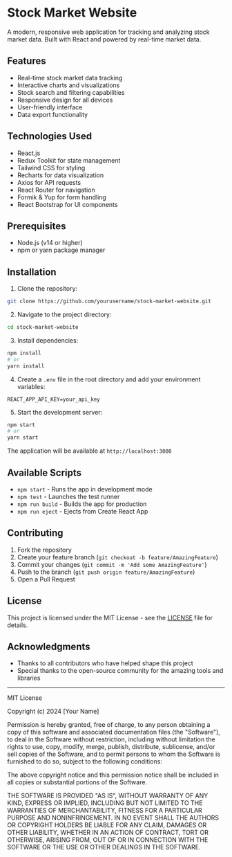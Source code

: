 # Stock Market Website

A modern, responsive web application for tracking and analyzing stock market data. Built with React and powered by real-time market data.

## Features

- Real-time stock market data tracking
- Interactive charts and visualizations
- Stock search and filtering capabilities
- Responsive design for all devices
- User-friendly interface
- Data export functionality

## Technologies Used

- React.js
- Redux Toolkit for state management
- Tailwind CSS for styling
- Recharts for data visualization
- Axios for API requests
- React Router for navigation
- Formik & Yup for form handling
- React Bootstrap for UI components

## Prerequisites

- Node.js (v14 or higher)
- npm or yarn package manager

## Installation

1. Clone the repository:
```bash
git clone https://github.com/yourusername/stock-market-website.git
```

2. Navigate to the project directory:
```bash
cd stock-market-website
```

3. Install dependencies:
```bash
npm install
# or
yarn install
```

4. Create a `.env` file in the root directory and add your environment variables:
```env
REACT_APP_API_KEY=your_api_key
```

5. Start the development server:
```bash
npm start
# or
yarn start
```

The application will be available at `http://localhost:3000`

## Available Scripts

- `npm start` - Runs the app in development mode
- `npm test` - Launches the test runner
- `npm run build` - Builds the app for production
- `npm run eject` - Ejects from Create React App

## Contributing

1. Fork the repository
2. Create your feature branch (`git checkout -b feature/AmazingFeature`)
3. Commit your changes (`git commit -m 'Add some AmazingFeature'`)
4. Push to the branch (`git push origin feature/AmazingFeature`)
5. Open a Pull Request

## License

This project is licensed under the MIT License - see the [LICENSE](LICENSE) file for details.

## Acknowledgments

- Thanks to all contributors who have helped shape this project
- Special thanks to the open-source community for the amazing tools and libraries

---

MIT License

Copyright (c) 2024 [Your Name]

Permission is hereby granted, free of charge, to any person obtaining a copy
of this software and associated documentation files (the "Software"), to deal
in the Software without restriction, including without limitation the rights
to use, copy, modify, merge, publish, distribute, sublicense, and/or sell
copies of the Software, and to permit persons to whom the Software is
furnished to do so, subject to the following conditions:

The above copyright notice and this permission notice shall be included in all
copies or substantial portions of the Software.

THE SOFTWARE IS PROVIDED "AS IS", WITHOUT WARRANTY OF ANY KIND, EXPRESS OR
IMPLIED, INCLUDING BUT NOT LIMITED TO THE WARRANTIES OF MERCHANTABILITY,
FITNESS FOR A PARTICULAR PURPOSE AND NONINFRINGEMENT. IN NO EVENT SHALL THE
AUTHORS OR COPYRIGHT HOLDERS BE LIABLE FOR ANY CLAIM, DAMAGES OR OTHER
LIABILITY, WHETHER IN AN ACTION OF CONTRACT, TORT OR OTHERWISE, ARISING FROM,
OUT OF OR IN CONNECTION WITH THE SOFTWARE OR THE USE OR OTHER DEALINGS IN THE
SOFTWARE.

